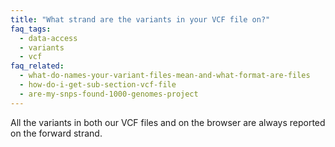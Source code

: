 ```yaml
---
title: "What strand are the variants in your VCF file on?"
faq_tags:
  - data-access
  - variants
  - vcf
faq_related:
  - what-do-names-your-variant-files-mean-and-what-format-are-files
  - how-do-i-get-sub-section-vcf-file
  - are-my-snps-found-1000-genomes-project
---
```

                    
All the variants in both our VCF files and on the browser are always reported on the forward strand.
